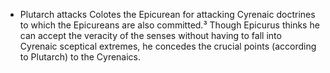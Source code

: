- Plutarch attacks Colotes the Epicurean for attacking Cyrenaic doctrines to which the Epicureans are also committed.³ Though Epicurus thinks he can accept the veracity of the senses without having to fall into Cyrenaic sceptical extremes, he concedes the crucial points (according to Plutarch) to the Cyrenaics.